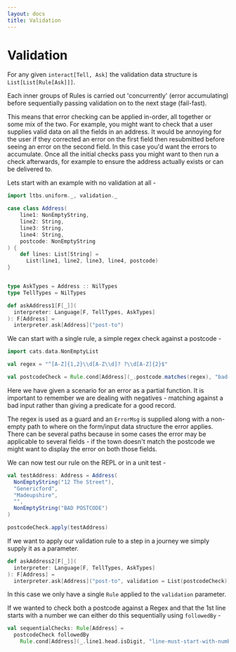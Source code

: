 ```yaml
---
layout: docs
title: Validation
---
```


# Validation

For any given `interact[Tell, Ask]` the validation data structure is
`List[List[Rule[Ask]]]`.

Each inner groups of Rules is carried out 'concurrently' (error
accumulating) before sequentially passing validation on to the next
stage (fail-fast).

This means that error checking can be applied in-order, all together
or some mix of the two. For example, you might want to check that a
user supplies valid data on all the fields in an address. It would be
annoying for the user if they corrected an error on the first field
then resubmitted before seeing an error on the second field. In this
case you'd want the errors to accumulate. Once all the initial checks
pass you might want to then run a check afterwards, for example to
ensure the address actually exists or can be delivered to.

Lets start with an example with no validation at all -

```scala mdoc:silent
import ltbs.uniform._, validation._

case class Address(
    line1: NonEmptyString,
    line2: String,
    line3: String,
    line4: String,
    postcode: NonEmptyString
) {
    def lines: List[String] =
      List(line1, line2, line3, line4, postcode)
}


type AskTypes = Address :: NilTypes
type TellTypes = NilTypes

def askAddress1[F[_]](
  interpreter: Language[F, TellTypes, AskTypes]
): F[Address] =
  interpreter.ask[Address]("post-to")
```

We can start with a single rule, a simple regex check against a postcode -

```scala mdoc:silent
import cats.data.NonEmptyList

val regex = "^[A-Z]{1,2}\\d[A-Z\\d]? ?\\d[A-Z]{2}$"

val postcodeCheck = Rule.cond[Address](_.postcode.matches(regex), "bad-postcode")
```

Here we have given a scenario for an error as a partial function. It
is important to remember we are dealing with negatives - matching
against a bad input rather than giving a predicate for a good
record.

The regex is used as a guard and an `ErrorMsg` is supplied
along with a non-empty path to where on the form/input data structure
the error applies. There can be several paths because in some cases
the error may be applicable to several fields - if the town doesn't
match the postcode we might want to display the error on both those
fields.

We can now test our rule on the REPL or in a unit test -

```scala mdoc
val testAddress: Address = Address(
  NonEmptyString("12 The Street"),
  "Genericford",
  "Madeupshire",
  "",
  NonEmptyString("BAD POSTCODE")
)

postcodeCheck.apply(testAddress)
```

If we want to apply our validation rule to a step in a journey we
simply supply it as a parameter.

```scala mdoc:silent
def askAddress2[F[_]](
  interpreter: Language[F, TellTypes, AskTypes]
): F[Address] =
  interpreter.ask[Address]("post-to", validation = List(postcodeCheck))
```

In this case we only have a single `Rule` applied to the `validation`
parameter.

If we wanted to check both a postcode against a Regex and that the 1st
line starts with a number we can either do this sequentially using
`followedBy` - 

```scala mdoc:silent
val sequentialChecks: Rule[Address] = 
  postcodeCheck followedBy 
    Rule.cond[Address](_.line1.head.isDigit, "line-must-start-with-number")   
```
